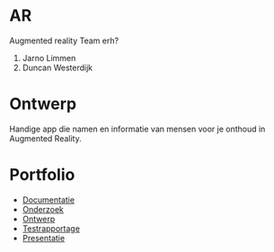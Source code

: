 # AR
Augmented reality
Team erh?
1. Jarno Limmen
2. Duncan Westerdijk


# Ontwerp
Handige app die namen en informatie van mensen voor je onthoud in Augmented Reality.

# Portfolio
* [Documentatie](https://drive.google.com/open?id=1rR6CVHPigZxWsn1DZre7KjLhQJSNWsTu)
* [Onderzoek](https://drive.google.com/open?id=1-YlaEbNlPm7A7kFDvwkT64NMo_zNu5-C)
* [Ontwerp](https://drive.google.com/open?id=1WQIIvUvK0PXN2CsSLPnpdOVNCmS7WY1F)
* [Testrapportage](https://docs.google.com/document/d/1iG8gU7_xhXe0dQOt-l12yY5_foAllG5bXBzvk7_uacs/edit?usp=sharing)
* [Presentatie](https://drive.google.com/open?id=1s_1tDDVpPIHPQ07uNGbjYr7zXc_BdSC2)
